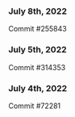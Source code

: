 ### July 8th, 2022

Commit #255843

### July 5th, 2022

Commit #314353


### July 4th, 2022

Commit #72281
